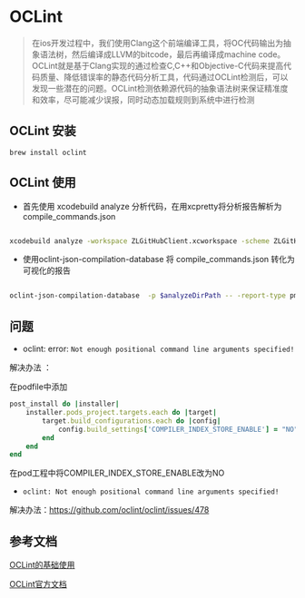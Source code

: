 # OCLint

> 在ios开发过程中，我们使用Clang这个前端编译工具，将OC代码输出为抽象语法树，然后编译成LLVM的bitcode，最后再编译成machine code。OCLint就是基于Clang实现的通过检查C,C++和Objective-C代码来提高代码质量、降低错误率的静态代码分析工具，代码通过OCLint检测后，可以发现一些潜在的问题。OCLint检测依赖源代码的抽象语法树来保证精准度和效率，尽可能减少误报，同时动态加载规则到系统中进行检测


## OCLint 安装

```
brew install oclint
```

## OCLint 使用 

- 首先使用 xcodebuild analyze 分析代码，在用xcpretty将分析报告解析为 compile_commands.json

```sh

xcodebuild analyze -workspace ZLGitHubClient.xcworkspace -scheme ZLGitHubClient | tee  $analyzeDirPath"/analyze.log" | xcpretty --report json-compilation-database -o $analyzeDirPath'/compile_commands.json'

```

- 使用oclint-json-compilation-database 将 compile_commands.json 转化为可视化的报告

```sh

oclint-json-compilation-database  -p $analyzeDirPath -- -report-type pmd -o $analyzeDirPath'/report.html'

```


## 问题 

- oclint: error: `Not enough positional command line arguments specified!`

解决办法 ： 

在podfile中添加 

```ruby
post_install do |installer|
    installer.pods_project.targets.each do |target|
        target.build_configurations.each do |config|
            config.build_settings['COMPILER_INDEX_STORE_ENABLE'] = "NO"
        end
    end
end
```

在pod工程中将COMPILER_INDEX_STORE_ENABLE改为NO

- `oclint: Not enough positional command line arguments specified!`

解决办法：https://github.com/oclint/oclint/issues/478


## 参考文档

[OCLint的基础使用](https://www.jianshu.com/p/6868363b6072)

[OCLint官方文档](http://oclint.org/)
